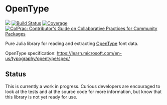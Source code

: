 # OpenType

[![](https://www.repostatus.org/badges/latest/wip.svg)](https://www.repostatus.org/#wip)
[![Build Status](https://github.com/serenity4/OpenType.jl/actions/workflows/Test.yml/badge.svg)](https://github.com/serenity4/OpenType.jl/actions/workflows/Test.yml)
[![Coverage](https://codecov.io/gh/serenity4/OpenType.jl/branch/master/graph/badge.svg)](https://codecov.io/gh/serenity4/OpenType.jl)
[![ColPrac: Contributor's Guide on Collaborative Practices for Community Packages](https://img.shields.io/badge/ColPrac-Contributor's%20Guide-blueviolet)](https://github.com/SciML/ColPrac)

Pure Julia library for reading and extracting [OpenType](https://en.wikipedia.org/wiki/OpenType) font data.

OpenType specification: https://learn.microsoft.com/en-us/typography/opentype/spec/

## Status

This is currently a work in progress. Curious developers are encouraged to look at the tests and at the source code for more information, but know that this library is not yet ready for use.
